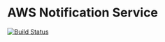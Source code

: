 # AWS Notification Service
[![Build Status](https://travis-ci.com/felliper/aws-notification-service.svg?branch=master)](https://travis-ci.com/felliper/aws-notification-service)
